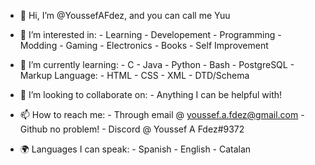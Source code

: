 - 👋 Hi, I’m @YoussefAFdez, and you can call me Yuu
- 👀 I’m interested in:
        - Learning
        - Developement
        - Programming
        - Modding
        - Gaming
        - Electronics
        - Books
        - Self Improvement
        
- 🌱 I’m currently learning:
        - C
        - Java
        - Python
        - Bash
        - PostgreSQL
        - Markup Language:
            - HTML
            - CSS
            - XML
            - DTD/Schema
            
- 💞️ I’m looking to collaborate on:
        - Anything I can be helpful with!

- 📫 How to reach me:
        - Through email @ youssef.a.fdez@gmail.com
        - Github no problem!
        - Discord @ Youssef A Fdez#9372

- 🌍 Languages I can speak:
        - Spanish
        - English
        - Catalan

<!---
YoussefAFdez/YoussefAFdez is a ✨ special ✨ repository because its `README.md` (this file) appears on your GitHub profile.
You can click the Preview link to take a look at your changes.
--->
